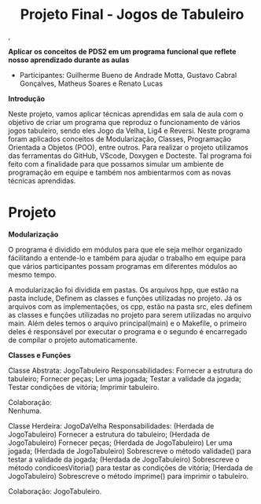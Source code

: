 <h1 align="center"> Projeto Final - Jogos de Tabuleiro </h1>,

**Aplicar os conceitos de PDS2 em um programa funcional que reflete nosso aprendizado durante as aulas**

- Participantes: Guilherme Bueno de Andrade Motta,  Gustavo Cabral Gonçalves, Matheus Soares e Renato Lucas

**Introdução**

Neste projeto, vamos aplicar técnicas aprendidas em sala de aula com o objetivo de criar um programa que reproduz o funcionamento de vários jogos tabuleiro, sendo eles Jogo da Velha, Lig4 e Reversi. Neste programa foram aplicados conceitos de Modularização, Classes, Programação Orientada a Objetos (POO), entre outros. Para realizar o projeto utilizamos das ferramentas do GitHub, VScode, Doxygen e Docteste. Tal programa foi feito com a finalidade para que possamos simular um ambiente de programação em equipe e também nos ambientarmos com as novas técnicas aprendidas.

# Projeto

**Modularização**

O programa é dividido em módulos para que ele seja melhor organizado fácilitando a entende-lo e também para ajudar o trabalho em equipe para que vários participantes possam programas em diferentes módulos ao mesmo tempo. 

A modularização foi dividida em pastas. Os arquivos hpp, que estão na pasta include, Definem as classes e funções utilizadas no projeto. Já os arquivos com as implementações, os cpp, estão na pasta src, eles definem as classes e funções utilizadas no projeto para serem utilizadas no arquivo main. Além deles temos o arquivo principal(main) e o Makefile, o primeiro deles é responsável por executar o programa e o segundo é encarregado de compilar o projeto automaticamente.

**Classes e Funções**

Classe Abstrata: JogoTabuleiro 
Responsabilidades: 
Fornecer a estrutura do tabuleiro; 
Fornecer peças;
Ler uma jogada; 
Testar a validade da jogada; 
Testar condições de vitória; 
Imprimir tabuleiro.

Colaboração:  
Nenhuma.  


Classe Herdeira: JogoDaVelha
Responsabilidades:
(Herdada de JogoTabuleiro) Fornecer a estrutura do tabuleiro; 
(Herdada de JogoTabuleiro) Fornecer peças; 
(Herdada de JogoTabuleiro) Ler uma jogada; 
(Herdada de JogoTabuleiro) Sobrescreve o método validade() para testar a validade da jogada; 
(Herdada de JogoTabuleiro) Sobrescreve o método condicoesVitoria() para testar as condições de vitória; 
(Herdada de JogoTabuleiro) Sobrescreve o método imprime() para imprimir o tabuleiro. 

Colaboração: JogoTabuleiro.

